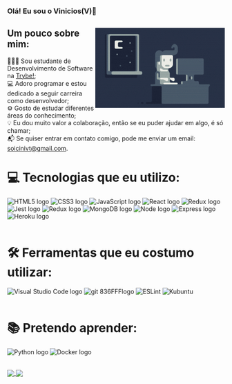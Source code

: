 ### Olá! Eu sou o Vinicios(V)👋
<main>
  <div>
    <img alt="Night Coding" src="https://raw.githubusercontent.com/AVS1508/AVS1508/master/assets/Night-Coding.gif" align="right"/>
  </div>

  <span>

   ## Um pouco sobre mim:
   👨🏻‍💻 Sou estudante de Desenvolvimento de Software na [Trybe!](https://www.betrybe.com/);<br />
   💻 Adoro programar e estou dedicado a seguir carreira como desenvolvedor;<br />
   ⚙️ Gosto de estudar diferentes áreas do conhecimento;<br />
   💡 Eu dou muito valor a colaboração, então se eu puder ajudar em algo, é só chamar;<br />
   📬 Se quiser entrar em contato comigo, pode me enviar um email: soicinivt@gmail.com.
  <br />
  </span>
   # 💻 Tecnologias que eu utilizo:
<img src="https://img.shields.io/badge/HTML5-282C34?logo=html5&logoColor=E34F26" alt="HTML5 logo" title="HTML5" height="25" />
<img src="https://img.shields.io/badge/CSS3-282C34?logo=css3&logoColor=1572B6" alt="CSS3 logo" title="CSS3" height="25" />
<img src="https://img.shields.io/badge/JavaScript-282C34?logo=javascript&logoColor=F7DF1E" alt="JavaScript logo" title="JavaScript" height="25" />
<img src="https://img.shields.io/badge/React-282C34?logo=react&logoColor=61DAFB"
alt="React logo" title="React.js / React Native" height="25" />
<img src="https://img.shields.io/badge/Redux-282C34?logo=redux&logoColor=764ABC" alt="Redux logo" title="Redux" height="25" />
<img src="https://img.shields.io/badge/Jest-282C34?logo=jest&logoColor=cc0000" alt="Jest logo" title="Jest" height="25" />
<img src="https://img.shields.io/badge/MySQL-282C34?logo=MySQL&logoColor=f29111" alt="Redux logo" title="MySQL" height="25" />
<img src="https://img.shields.io/badge/MongoDB-282C34?logo=MongoDB&logoColor=589636" alt="MongoDB logo" title="Mongo" height="25" />
<img src="https://img.shields.io/badge/Node.js-282C34?logo=Node.js&logoColor=#339933" alt="Node logo" title="Node" height="25" />
<img src="https://img.shields.io/badge/Express-282C34?logo=Express&logoColor=#339933" alt="Express logo" title="Express" height="25" />
<img src="https://img.shields.io/badge/Heroku-282C34?logo=Heroku&logoColor=#00989d" alt="Heroku logo" title="Heroku" height="25" />
<br />
<br />
  
  # 🛠️ Ferramentas que eu costumo utilizar:
<img src="https://img.shields.io/badge/VS%20Code-282C34?logo=visual-studio-code&logoColor=007ACC" alt="Visual Studio Code logo" title="Visual Studio Code" height="25" />
<img src="https://img.shields.io/badge/git-282C34?logo=git&logoColor=F05032" alt="git 836FFFlogo" title="git" height="25" />
<img src="https://img.shields.io/badge/ESLint-282C34?logo=eslint&logoColor=6464e2" alt191970="ESLint logo" title="ESLint" height="25" />
<img src="https://img.shields.io/badge/Kubuntu-282C34?logo=Kubuntu&logoColor=F05032" alt191970="Kubuntu logo" title="Kubuntu" height="25" />
<br />
<br />

# 📚 Pretendo aprender:
<img src="https://img.shields.io/badge/Python-282C34?logo=Python&logoColor=FFD43B"
alt="Python logo" title="Python" height="25" />
<img src="https://img.shields.io/badge/Docker-282C34?logo=Docker&logoColor=2496ed"
alt="Docker logo" title="Docker" height="25" />
<br />
<br />

<a href="https://github.com/itIsV">
   <span>
    <img align="center" height="180em" src="https://github-readme-stats-eight-theta.vercel.app/api?username=itIsV&show_icons=true&theme=algolia&include_all_commits=true&count_private=true"/>
    <img align="center" height="180em" src="https://github-readme-stats-eight-theta.vercel.app/api/top-langs/?username=itIsV&layout=compact&langs_count=8&theme=algolia"/>
    </span>
  </a>
</main>


